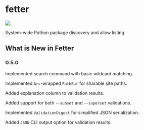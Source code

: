 # fetter

<a href="https://github.com/flexatone/vigilnaut/actions/workflows/ci.yml">
    <img style="display: inline!important" src="https://img.shields.io/github/actions/workflow/status/flexatone/vigilnaut/ci.yml?branch=default&label=CI&logo=Github"></img>
</a>

System-wide Python package discovery and allow listing.



## What is New in Fetter


### 0.5.0

Implemented search command with basic wildcard matching.

Implemented `Arc`-wrapped `PathBuf` for sharable site paths.

Added explanation column to validation results.

Added support for both `--subset` and `--superset` validations.

Implemented `ValidationDigest` for simplified JSON serialization.

Added `JSON` CLI output option for validation results.






